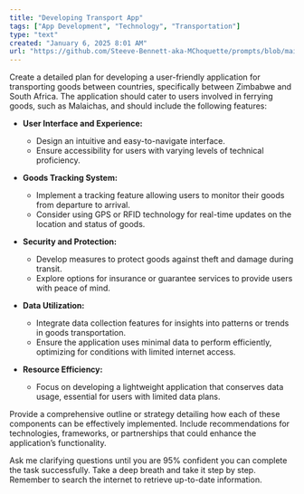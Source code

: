 ```yaml
---
title: "Developing Transport App"
tags: ["App Development", "Technology", "Transportation"]
type: "text"
created: "January 6, 2025 8:01 AM"
url: "https://github.com/Steeve-Bennett-aka-MChoquette/prompts/blob/main/developing_transport_app.md"
---
```


Create a detailed plan for developing a user-friendly application for transporting goods between countries, specifically between Zimbabwe and South Africa. The application should cater to users involved in ferrying goods, such as Malaichas, and should include the following features:

- **User Interface and Experience:**
  - Design an intuitive and easy-to-navigate interface.
  - Ensure accessibility for users with varying levels of technical proficiency.

- **Goods Tracking System:**
  - Implement a tracking feature allowing users to monitor their goods from departure to arrival.
  - Consider using GPS or RFID technology for real-time updates on the location and status of goods.

- **Security and Protection:**
  - Develop measures to protect goods against theft and damage during transit.
  - Explore options for insurance or guarantee services to provide users with peace of mind.

- **Data Utilization:**
  - Integrate data collection features for insights into patterns or trends in goods transportation.
  - Ensure the application uses minimal data to perform efficiently, optimizing for conditions with limited internet access.

- **Resource Efficiency:**
  - Focus on developing a lightweight application that conserves data usage, essential for users with limited data plans.

Provide a comprehensive outline or strategy detailing how each of these components can be effectively implemented. Include recommendations for technologies, frameworks, or partnerships that could enhance the application’s functionality. 

Ask me clarifying questions until you are 95% confident you can complete the task successfully. Take a deep breath and take it step by step. Remember to search the internet to retrieve up-to-date information.